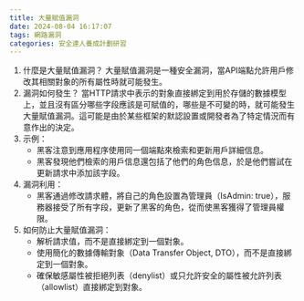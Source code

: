```yaml
---
title: 大量賦值漏洞
date: 2024-08-04 16:17:07
tags: 網路漏洞
categories: 安全達人養成計劃研習
---
```

1. 什麼是大量賦值漏洞？
大量賦值漏洞是一種安全漏洞，當API端點允許用戶修改其相關對象的所有屬性時就可能發生。
2. 漏洞如何發生？
當HTTP請求中表示的對象直接綁定到用於存儲的數據模型上，並且沒有區分哪些字段應該是可賦值的，哪些是不可變的時，就可能發生大量賦值漏洞。這可能是由於某些框架的默認設置或開發者為了特定情況而有意作出的決定。
3. 示例：
	- 黑客注意到應用程序使用同一個端點來檢索和更新用戶詳細信息。
	- 黑客發現他們檢索的用戶信息還包括了他們的角色信息，於是他們嘗試在更新請求中添加該字段。
4. 漏洞利用：
	- 黑客通過修改請求體，將自己的角色設置為管理員（IsAdmin: true），服務器接受了所有字段，更新了黑客的角色，從而使黑客獲得了管理員權限。
5. 如何防止大量賦值漏洞：
	- 解析請求值，而不是直接綁定到一個對象。
	- 使用簡化的數據傳輸對象（Data Transfer Object, DTO），而不是直接綁定到一個對象。
	- 確保敏感屬性被拒絕列表（denylist）或只允許安全的屬性被允許列表（allowlist）直接綁定到對象。